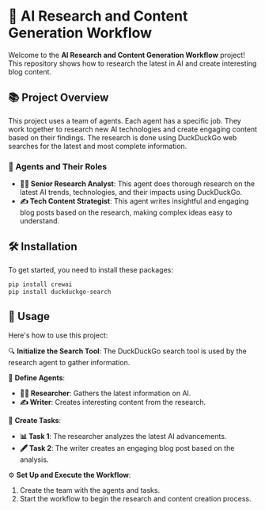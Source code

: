 # 🚀 AI Research and Content Generation Workflow

Welcome to the **AI Research and Content Generation Workflow** project! This repository shows how to research the latest in AI and create interesting blog content.

## 📚 Project Overview

This project uses a team of agents. Each agent has a specific job. They work together to research new AI technologies and create engaging content based on their findings. The research is done using DuckDuckGo web searches for the latest and most complete information.

### 👥 Agents and Their Roles

- **🧑‍🔬 Senior Research Analyst**: This agent does thorough research on the latest AI trends, technologies, and their impacts using DuckDuckGo.
- **✍️ Tech Content Strategist**: This agent writes insightful and engaging blog posts based on the research, making complex ideas easy to understand.

## 🛠️ Installation

To get started, you need to install these packages:

```bash
pip install crewai
pip install duckduckgo-search
```

## 🚀 Usage

Here's how to use this project:

🔍 **Initialize the Search Tool**: The DuckDuckGo search tool is used by the research agent to gather information.

👥 **Define Agents**:

- **🧑‍🔬 Researcher**: Gathers the latest information on AI.
- **✍️ Writer**: Creates interesting content from the research.

📝 **Create Tasks**:

- **📊 Task 1**: The researcher analyzes the latest AI advancements.
- **🖋️ Task 2**: The writer creates an engaging blog post based on the analysis.

⚙️ **Set Up and Execute the Workflow**:

1. Create the team with the agents and tasks.
2. Start the workflow to begin the research and content creation process.
